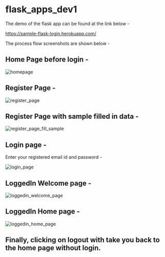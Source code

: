 # flask_apps_dev1

The demo of the flask app can be found at the link below - 

https://sample-flask-login.herokuapp.com/

The process flow screenshots are shown below - 

## Home Page before login - 

![homepage](https://user-images.githubusercontent.com/31900260/87460081-eec3f580-c629-11ea-8fc7-3ae105be298a.PNG)

## Register Page - 

![register_page](https://user-images.githubusercontent.com/31900260/87460091-f1264f80-c629-11ea-965c-cf025bffd311.PNG)

## Register Page with sample filled in data - 

![register_page_fill_sample](https://user-images.githubusercontent.com/31900260/87460095-f1bee600-c629-11ea-9f89-28ee4b71f3f0.PNG)

## Login page - 

Enter your registered email id and password - 

![login_page](https://user-images.githubusercontent.com/31900260/87460089-f1264f80-c629-11ea-9134-8d10b55c35d2.PNG)

## LoggedIn Welcome page - 

![loggedin_welcome_page](https://user-images.githubusercontent.com/31900260/87460087-f08db900-c629-11ea-861b-5bcc04f8f740.PNG)

## LoggedIn Home page - 

![loggedin_home_page](https://user-images.githubusercontent.com/31900260/87460085-f08db900-c629-11ea-977d-72631b4b20f5.PNG)

## Finally, clicking on logout with take you back to the home page without login.

